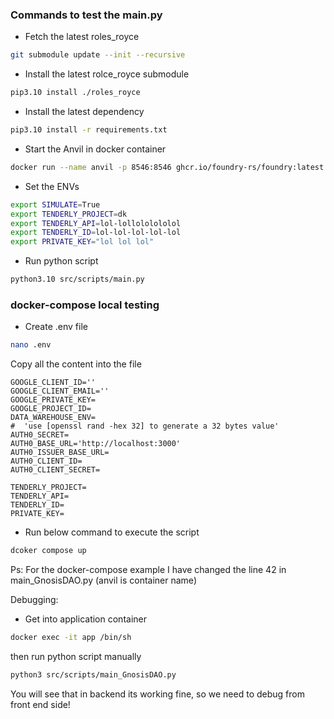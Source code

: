 ### Commands to test the main.py

- Fetch the latest roles_royce

```sh
git submodule update --init --recursive
```

- Install the latest rolce_royce submodule

```sh
pip3.10 install ./roles_royce
```

- Install the latest dependency

```sh
pip3.10 install -r requirements.txt
```

- Start the Anvil in docker container

```sh
docker run --name anvil -p 8546:8546 ghcr.io/foundry-rs/foundry:latest 'anvil --accounts 15 -f https://rpc.mevblocker.io/ --fork-block-number 17612540 --port 8546 --host 0.0.0.0'
```

- Set the ENVs

```sh
export SIMULATE=True
export TENDERLY_PROJECT=dk
export TENDERLY_API=lol-lollololololol
export TENDERLY_ID=lol-lol-lol-lol-lol
export PRIVATE_KEY="lol lol lol"
```

- Run python script

```sh
python3.10 src/scripts/main.py
```

### docker-compose local testing

- Create .env file

```sh
nano .env
```

Copy all the content into the file

```
GOOGLE_CLIENT_ID=''
GOOGLE_CLIENT_EMAIL=''
GOOGLE_PRIVATE_KEY=
GOOGLE_PROJECT_ID=
DATA_WAREHOUSE_ENV=
#  'use [openssl rand -hex 32] to generate a 32 bytes value'
AUTH0_SECRET=
AUTH0_BASE_URL='http://localhost:3000'
AUTH0_ISSUER_BASE_URL=
AUTH0_CLIENT_ID=
AUTH0_CLIENT_SECRET=

TENDERLY_PROJECT=
TENDERLY_API=
TENDERLY_ID=
PRIVATE_KEY=

```

- Run below command to execute the script

```sh
dcoker compose up
```

Ps: For the docker-compose example I have changed the line 42 in main_GnosisDAO.py (anvil is container name)

Debugging:

- Get into application container

```sh
docker exec -it app /bin/sh
```

then run python script manually

```sh
python3 src/scripts/main_GnosisDAO.py
```

You will see that in backend its working fine, so we need to debug from front end side!

